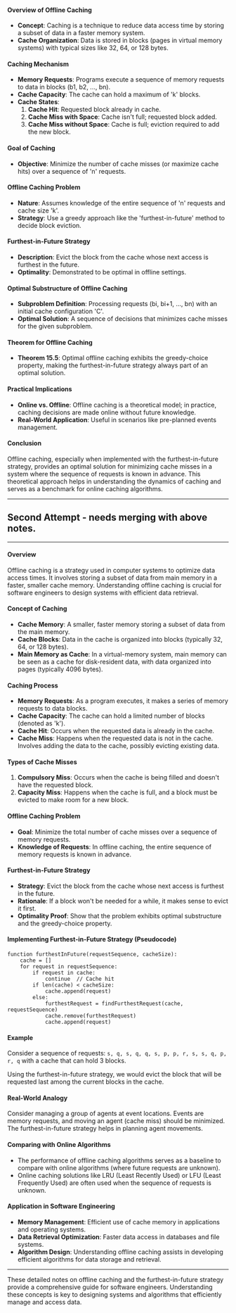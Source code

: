 #### Overview of Offline Caching
- **Concept**: Caching is a technique to reduce data access time by storing a subset of data in a faster memory system.
- **Cache Organization**: Data is stored in blocks (pages in virtual memory systems) with typical sizes like 32, 64, or 128 bytes.
#### Caching Mechanism
- **Memory Requests**: Programs execute a sequence of memory requests to data in blocks (b1, b2, ..., bn).
- **Cache Capacity**: The cache can hold a maximum of 'k' blocks.
- **Cache States**:
  1. **Cache Hit**: Requested block already in cache.
  2. **Cache Miss with Space**: Cache isn't full; requested block added.
  3. **Cache Miss without Space**: Cache is full; eviction required to add the new block.
#### Goal of Caching
- **Objective**: Minimize the number of cache misses (or maximize cache hits) over a sequence of 'n' requests.
#### Offline Caching Problem
- **Nature**: Assumes knowledge of the entire sequence of 'n' requests and cache size 'k'.
- **Strategy**: Use a greedy approach like the 'furthest-in-future' method to decide block eviction.
#### Furthest-in-Future Strategy
- **Description**: Evict the block from the cache whose next access is furthest in the future.
- **Optimality**: Demonstrated to be optimal in offline settings.
#### Optimal Substructure of Offline Caching
- **Subproblem Definition**: Processing requests (bi, bi+1, ..., bn) with an initial cache configuration 'C'.
- **Optimal Solution**: A sequence of decisions that minimizes cache misses for the given subproblem.
#### Theorem for Offline Caching
- **Theorem 15.5**: Optimal offline caching exhibits the greedy-choice property, making the furthest-in-future strategy always part of an optimal solution.
#### Practical Implications
- **Online vs. Offline**: Offline caching is a theoretical model; in practice, caching decisions are made online without future knowledge.
- **Real-World Application**: Useful in scenarios like pre-planned events management.
#### Conclusion
Offline caching, especially when implemented with the furthest-in-future strategy, provides an optimal solution for minimizing cache misses in a system where the sequence of requests is known in advance. This theoretical approach helps in understanding the dynamics of caching and serves as a benchmark for online caching algorithms.

---
## Second Attempt - needs merging with above notes.

---

#### Overview

Offline caching is a strategy used in computer systems to optimize data access times. It involves storing a subset of data from main memory in a faster, smaller cache memory. Understanding offline caching is crucial for software engineers to design systems with efficient data retrieval.

#### Concept of Caching

- **Cache Memory**: A smaller, faster memory storing a subset of data from the main memory.
- **Cache Blocks**: Data in the cache is organized into blocks (typically 32, 64, or 128 bytes).
- **Main Memory as Cache**: In a virtual-memory system, main memory can be seen as a cache for disk-resident data, with data organized into pages (typically 4096 bytes).

#### Caching Process

- **Memory Requests**: As a program executes, it makes a series of memory requests to data blocks.
- **Cache Capacity**: The cache can hold a limited number of blocks (denoted as 'k').
- **Cache Hit**: Occurs when the requested data is already in the cache.
- **Cache Miss**: Happens when the requested data is not in the cache. Involves adding the data to the cache, possibly evicting existing data.

#### Types of Cache Misses

1. **Compulsory Miss**: Occurs when the cache is being filled and doesn't have the requested block.
2. **Capacity Miss**: Happens when the cache is full, and a block must be evicted to make room for a new block.

#### Offline Caching Problem

- **Goal**: Minimize the total number of cache misses over a sequence of memory requests.
- **Knowledge of Requests**: In offline caching, the entire sequence of memory requests is known in advance.

#### Furthest-in-Future Strategy

- **Strategy**: Evict the block from the cache whose next access is furthest in the future.
- **Rationale**: If a block won't be needed for a while, it makes sense to evict it first.
- **Optimality Proof**: Show that the problem exhibits optimal substructure and the greedy-choice property.

#### Implementing Furthest-in-Future Strategy (Pseudocode)

```pseudo
function furthestInFuture(requestSequence, cacheSize):
    cache = []
    for request in requestSequence:
        if request in cache:
            continue  // Cache hit
        if len(cache) < cacheSize:
            cache.append(request)
        else:
            furthestRequest = findFurthestRequest(cache, requestSequence)
            cache.remove(furthestRequest)
            cache.append(request)
```

#### Example

Consider a sequence of requests: `s, q, s, q, q, s, p, p, r, s, s, q, p, r, q` with a cache that can hold 3 blocks. 

Using the furthest-in-future strategy, we would evict the block that will be requested last among the current blocks in the cache.

#### Real-World Analogy

Consider managing a group of agents at event locations. Events are memory requests, and moving an agent (cache miss) should be minimized. The furthest-in-future strategy helps in planning agent movements.

#### Comparing with Online Algorithms

- The performance of offline caching algorithms serves as a baseline to compare with online algorithms (where future requests are unknown).
- Online caching solutions like LRU (Least Recently Used) or LFU (Least Frequently Used) are often used when the sequence of requests is unknown.

#### Application in Software Engineering

- **Memory Management**: Efficient use of cache memory in applications and operating systems.
- **Data Retrieval Optimization**: Faster data access in databases and file systems.
- **Algorithm Design**: Understanding offline caching assists in developing efficient algorithms for data storage and retrieval.

---

These detailed notes on offline caching and the furthest-in-future strategy provide a comprehensive guide for software engineers. Understanding these concepts is key to designing systems and algorithms that efficiently manage and access data.